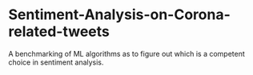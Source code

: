 # Sentiment-Analysis-on-Corona-related-tweets
A benchmarking of ML algorithms as to figure out which is a competent choice in sentiment analysis.
